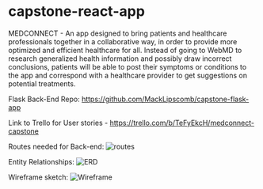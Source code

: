 # capstone-react-app

MEDCONNECT - An app designed to bring patients and healthcare professionals together in a collaborative way, in order to provide more optimized and efficient healthcare for all. Instead of going to WebMD to research generalized health information and possibly draw incorrect conclusions, patients will be able to post their symptoms or conditions to the app and correspond with a healthcare provider to get suggestions on potential treatments. 

Flask Back-End Repo: https://github.com/MackLipscomb/capstone-flask-app

Link to Trello for User stories - https://trello.com/b/TeFyEkcH/medconnect-capstone


Routes needed for Back-end:
![routes](https://i.imgur.com/CgvSSIo.png)

Entity Relationships:
![ERD](https://i.imgur.com/k5e3cD7.png)

Wireframe sketch:
![Wireframe](https://i.imgur.com/IVbhEgS.png)

